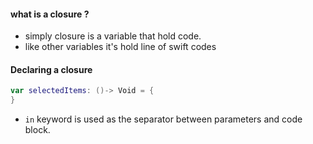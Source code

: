 
#### what is a closure ?

- simply closure is a variable that hold code. 
- like other variables it's hold line of swift codes

#### Declaring a closure 
``` swift
var selectedItems: ()-> Void = {
}
```


- `in` keyword is used as the separator between parameters and code block. 


